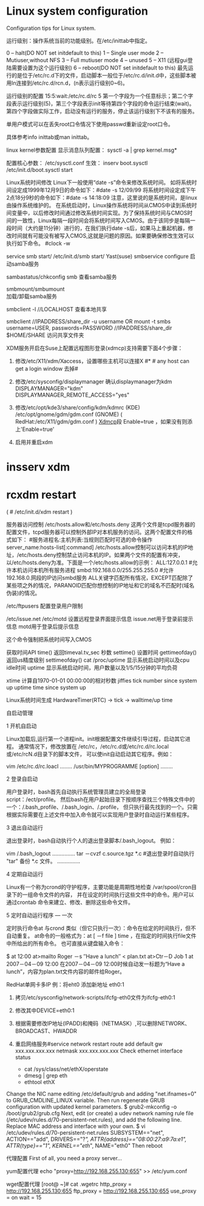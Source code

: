 Linux system configuration
======================================
Configuration tips for Linux system.

运行级别：操作系统当前的功能级别。在/etc/inittab中指定。

0 – halt(DO NOT set initdefault to this)
1 – Single user mode
2 – Mutiuser,without NFS
3 – Full mutiuser mode
4 – unused
5 – X11 (远程gui登陆需要设置为这个运行级别)
6 – reboot(DO NOT set initdefault to this)
最先运行的是位于/etc/rc.d下的文件，启动脚本一般位于/etc/rc.d/init.d中，这些脚本被用ln连接到/etc/rc.d/rcn.d，(n表示运行级别0~6)。

运行级别的配置
15:5:wait:/etc/rc.d/rc 5
第一个字段为一个任意标示；第二个字段表示运行级别(5)，第三个字段表示init等待第四个字段的命令运行结束(wait)。 第四个字段做实际工作，启动没有运行的服务，停止该运行级别下不该有的服务。

单用户模式可以在丢失root口令情况下使用passwd重新设定root口令。

具体参考info inittab或man inittab。

linux kernel参数配置
显示消息队列配置：
sysctl -a | grep kernel.msg*

配置核心参数：
/etc/sysctl.conf
生效：
inserv boot.sysctl
/etc/init.d/boot.sysctl start


Linux系统时间修改
Linux下一般使用“date -s”命令来修改系统时间。
如将系统时间设定成1999年12月9日的命令如下：#date -s 12/09/99
将系统时间设定成下午2点18分9秒的命令如下：#date -s 14:18:09
注意，这里说的是系统时间，是linux由操作系统维护的。
在系统启动时，Linux操作系统将时间从CMOS中读到系统时间变量中，以后修改时间通过修改系统时间实现。为了保持系统时间与CMOS时间的一致性，Linux每隔一段时间会将系统时间写入CMOS。由于该同步是每隔一段时间（大约是11分钟）进行的，在我们执行date -s后，如果马上重起机器，修改时间就有可能没有被写入CMOS,这就是问题的原因。如果要确保修改生效可以执行如下命令。
#clock -w 

service smb start/ /etc/init.d/smb start/ Yast(suse) smbservice configure
     启动samba服务

sambastatus/chkconfig smb
     查看samba服务

smbmount/smbumount   
     加载/卸载samba服务

smbclient -l //LOCALHOST
     查看本地共享

smbclient //IPADDRESS/share_dir -u username     OR
mount -t smbs username=USER, passwords=PASSWORD //IPADDRESS/share_dir $HOME/SHARE
     访问共享文件夹

XDM服务开启在Suse上配置远程图形登录(xdmcp)支持需要下面4个步骤：
1. 修改/etc/X11/xdm/Xaccess，设置哪些主机可以连接X
#* # any host can get a login window
去掉#
2. 修改/etc/sysconfig/displaymanager
确认displaymanager为kdm
DISPLAYMANAGER="kdm"
DISPLAYMANAGER_REMOTE_ACCESS="yes"

3. 修改/etc/opt/kde3/share/config/kdm/kdmrc      (KDE)
/etc/opt/gnome/gdm/gdm.conf                      (GNOME)
( RedHat:/etc/X11/gdm/gdm.conf )
[Xdmcp]([xdmcp])段
Enable=true ，如果没有则添上'Enable=true'

4. 启用并重启xdm
# insserv xdm
# rcxdm restart
( # /etc/init.d/xdm restart )

服务器访问控制
/etc/hosts.allow和/etc/hosts.deny
这两个文件是tcpd服务器的配置文件，tcpd服务器可以控制外部IP对本机服务的访问。这两个配置文件的格式如下：
#服务进程名:主机列表:当规则匹配时可选的命令操作
server_name:hosts-list[:command]
/etc/hosts.allow控制可以访问本机的IP地址，/etc/hosts.deny控制禁止访问本机的IP。如果两个文件的配置有冲突，以/etc/hosts.deny为准。下面是一个/etc/hosts.allow的示例：
ALL:127.0.0.1         #允许本机访问本机所有服务进程
smbd:192.168.0.0/255.255.255.0     #允许192.168.0.网段的IP访问smbd服务
ALL关键字匹配所有情况，EXCEPT匹配除了某些项之外的情况，PARANOID匹配你想控制的IP地址和它的域名不匹配时(域名伪装)的情况。

/etc/ftpusers
配置登录用户限制

/etc/issue.net
/etc/motd
设置远程登录界面提示信息
issue.net用于登录前提示信息
motd用于登录后提示信息


这个命令强制把系统时间写入CMOS

获取时间API
time() 返回timeval.tv_sec 秒数
settime() 设置时间
gettimeofday() 返回us精度级别
settimeofday()
cat /proc/uptime     显示系统启动时间以及cpu idle时间
uptime     显示系统启动时间，用户数量以及1/5/15分钟的平均负荷

xtime     计算自1970-01-01 00:00:00的相对秒数
jiffies     tick number since system up
uptime     time since system up

Linux系统时间生成
HardwareTimer(RTC) -> tick -> walltime/up time

自启动管理

1 开机自启动

Linux加载后,运行第一个进程init。init根据配置文件继续引导过程，启动其它进程。 通常情况下，修改放置在 /etc/rc，/etc/rc.d或/etc/rc.d/rc.local或/etc/rcN.d目录下的脚本文件， 可以使init自动启动其它程序。例如：

vim /etc/rc.d/rc.loacl
........
/usr/bin/MYPROGRAMME  [option]
........

2 登录自启动

用户登录时，bash首先自动执行系统管理员建立的全局登录script：/ect/profile。 然后bash在用户起始目录下按顺序查找三个特殊文件中的一个：/.bash_profile、/.bash_login、/.profile， 但只执行最先找到的一个。只需根据实际需要在上述文件中加入命令就可以实现用户登录时自动运行某些程序。

3 退出自动运行

退出登录时，bash自动执行个人的退出登录脚本/.bash_logout。 例如：

vim /.bash_logout
...............
tar －cvzf c.source.tgz *.c #退出登录时自动执行 "tar" 备份 *.c 文件。
...............

4 定期自动运行

Linux有一个称为crond的守护程序，主要功能是周期性地检查 /var/spool/cron目录下的一组命令文件的内容， 并在设定的时间执行这些文件中的命令。用户可以通过crontab 命令来建立、修改、删除这些命令文件。

5 定时自动运行程序 –– 一次

定时执行命令at 与crond 类似（但它只执行一次）：命令在给定的时间执行，但不自动重复。 at命令的一般格式为：at [ －f file ] time ，在指定的时间执行file文件中所给出的所有命令。 也可直接从键盘输入命令：

  $ at 12:00
  at>mailto Roger －s ″Have a lunch″ < plan.txt
  at>Ctr－D
  Job 1 at 2007－04－09 12:00
在2007－04－09 12:00时候自动发一标题为“Have a lunch”，内容为plan.txt文件内容的邮件给Roger。

RedHat单网卡多IP
例：将eht0 添加新地址 eth0:1
1.  拷贝/etc/sysconfig/network-scripts/ifcfg-eth0文件为ifcfg-eth0:1
2.  修改其中DEVICE=eth0:1
3.  根据需要修改IP地址(IPADD)和掩码（NETMASK）,可以删除NETWORK、BROADCAST、HWADDR
4.  重启网络服务#service network restart
route add default gw xxx.xxx.xxx.xxx netmask xxx.xxx.xxx.xxx
Check ethernet interface status

	* cat /sys/class/net/ethX/operstate
	* dmesg | grep eth
	* ethtool ethX

Change the NIC name
editing /etc/default/grub and adding "net.ifnames=0" to GRUB_CMDLINE_LINUX variable.
Then run regenerate GRUB configuration with updated kernel parameters.
$ grub2-mkconfig -o /boot/grub2/grub.cfg
Next, edit (or create) a udev network naming rule file (/etc/udev/rules.d/70-persistent-net.rules), and add the following line. Replace MAC address and interface with your own.
$ vi /etc/udev/rules.d/70-persistent-net.rules
SUBSYSTEM=="net", ACTION=="add", DRIVERS=="?*", ATTR{address}=="08:00:27:a9:7a:e1", ATTR{type}=="1", KERNEL=="eth*", NAME="eth0"
Then reboot

代理配置
First of all, you need a proxy server...

yum配置代理
echo "proxy=http://192.168.255.130:655" >> /etc/yum.conf

wget配置代理
[root@ ~]# cat .wgetrc 
http_proxy = http://192.168.255.130:655
ftp_proxy = http://192.168.255.130:655
use_proxy = on
wait = 15
